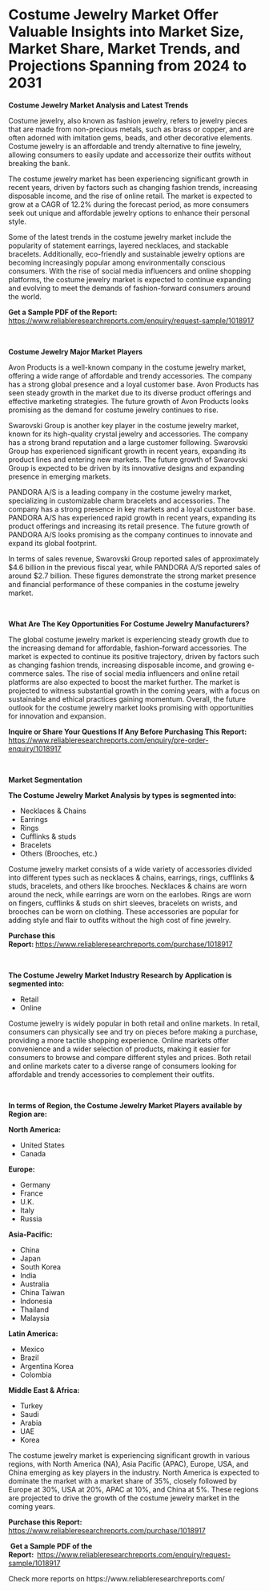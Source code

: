 <p><h1>Costume Jewelry Market Offer Valuable Insights into Market Size, Market Share, Market Trends, and Projections Spanning from 2024 to 2031</h1></p><p><strong>Costume Jewelry Market Analysis and Latest Trends</strong></p>
<p><p>Costume jewelry, also known as fashion jewelry, refers to jewelry pieces that are made from non-precious metals, such as brass or copper, and are often adorned with imitation gems, beads, and other decorative elements. Costume jewelry is an affordable and trendy alternative to fine jewelry, allowing consumers to easily update and accessorize their outfits without breaking the bank.</p><p>The costume jewelry market has been experiencing significant growth in recent years, driven by factors such as changing fashion trends, increasing disposable income, and the rise of online retail. The market is expected to grow at a CAGR of 12.2% during the forecast period, as more consumers seek out unique and affordable jewelry options to enhance their personal style. </p><p>Some of the latest trends in the costume jewelry market include the popularity of statement earrings, layered necklaces, and stackable bracelets. Additionally, eco-friendly and sustainable jewelry options are becoming increasingly popular among environmentally conscious consumers. With the rise of social media influencers and online shopping platforms, the costume jewelry market is expected to continue expanding and evolving to meet the demands of fashion-forward consumers around the world.</p></p>
<p><strong>Get a Sample PDF of the Report:&nbsp;</strong> <a href="https://www.reliableresearchreports.com/enquiry/request-sample/1018917">https://www.reliableresearchreports.com/enquiry/request-sample/1018917</a></p>
<p>&nbsp;</p>
<p><strong>Costume Jewelry Major Market Players</strong></p>
<p><p>Avon Products is a well-known company in the costume jewelry market, offering a wide range of affordable and trendy accessories. The company has a strong global presence and a loyal customer base. Avon Products has seen steady growth in the market due to its diverse product offerings and effective marketing strategies. The future growth of Avon Products looks promising as the demand for costume jewelry continues to rise.</p><p>Swarovski Group is another key player in the costume jewelry market, known for its high-quality crystal jewelry and accessories. The company has a strong brand reputation and a large customer following. Swarovski Group has experienced significant growth in recent years, expanding its product lines and entering new markets. The future growth of Swarovski Group is expected to be driven by its innovative designs and expanding presence in emerging markets.</p><p>PANDORA A/S is a leading company in the costume jewelry market, specializing in customizable charm bracelets and accessories. The company has a strong presence in key markets and a loyal customer base. PANDORA A/S has experienced rapid growth in recent years, expanding its product offerings and increasing its retail presence. The future growth of PANDORA A/S looks promising as the company continues to innovate and expand its global footprint.</p><p>In terms of sales revenue, Swarovski Group reported sales of approximately $4.6 billion in the previous fiscal year, while PANDORA A/S reported sales of around $2.7 billion. These figures demonstrate the strong market presence and financial performance of these companies in the costume jewelry market.</p></p>
<p>&nbsp;</p>
<p><strong>What Are The Key Opportunities For Costume Jewelry Manufacturers?</strong></p>
<p><p>The global costume jewelry market is experiencing steady growth due to the increasing demand for affordable, fashion-forward accessories. The market is expected to continue its positive trajectory, driven by factors such as changing fashion trends, increasing disposable income, and growing e-commerce sales. The rise of social media influencers and online retail platforms are also expected to boost the market further. The market is projected to witness substantial growth in the coming years, with a focus on sustainable and ethical practices gaining momentum. Overall, the future outlook for the costume jewelry market looks promising with opportunities for innovation and expansion.</p></p>
<p><strong>Inquire or Share Your Questions If Any Before Purchasing This Report:</strong> <a href="https://www.reliableresearchreports.com/enquiry/pre-order-enquiry/1018917">https://www.reliableresearchreports.com/enquiry/pre-order-enquiry/1018917</a></p>
<p>&nbsp;</p>
<p><strong>Market Segmentation</strong></p>
<p><strong>The Costume Jewelry Market Analysis by types is segmented into:</strong></p>
<p><ul><li>Necklaces & Chains</li><li>Earrings</li><li>Rings</li><li>Cufflinks & studs</li><li>Bracelets</li><li>Others (Brooches, etc.)</li></ul></p>
<p><p>Costume jewelry market consists of a wide variety of accessories divided into different types such as necklaces & chains, earrings, rings, cufflinks & studs, bracelets, and others like brooches. Necklaces & chains are worn around the neck, while earrings are worn on the earlobes. Rings are worn on fingers, cufflinks & studs on shirt sleeves, bracelets on wrists, and brooches can be worn on clothing. These accessories are popular for adding style and flair to outfits without the high cost of fine jewelry.</p></p>
<p><strong>Purchase this Report:&nbsp;</strong><a href="https://www.reliableresearchreports.com/purchase/1018917">https://www.reliableresearchreports.com/purchase/1018917</a></p>
<p>&nbsp;</p>
<p><strong>The Costume Jewelry Market Industry Research by Application is segmented into:</strong></p>
<p><ul><li>Retail</li><li>Online</li></ul></p>
<p><p>Costume jewelry is widely popular in both retail and online markets. In retail, consumers can physically see and try on pieces before making a purchase, providing a more tactile shopping experience. Online markets offer convenience and a wider selection of products, making it easier for consumers to browse and compare different styles and prices. Both retail and online markets cater to a diverse range of consumers looking for affordable and trendy accessories to complement their outfits.</p></p>
<p>&nbsp;</p>
<p><strong>In terms of Region, the Costume Jewelry Market Players available by Region are:</strong></p>
<p>
    <p> <strong> North America: </strong>
        <ul>
            <li>United States</li>
            <li>Canada</li>
        </ul>
        </p> 
    <p> <strong> Europe: </strong>
        <ul>
            <li>Germany</li>
            <li>France</li>
            <li>U.K.</li>
            <li>Italy</li>
            <li>Russia</li>
        </ul>
        </p> 
    <p> <strong> Asia-Pacific: </strong>
        <ul>
            <li>China</li>
            <li>Japan</li>
            <li>South Korea</li>
            <li>India</li>
            <li>Australia</li>
            <li>China Taiwan</li>
            <li>Indonesia</li>
            <li>Thailand</li>
            <li>Malaysia</li>
        </ul>
        </p> 
    <p> <strong> Latin America: </strong>
        <ul>
            <li>Mexico</li>
            <li>Brazil</li>
            <li>Argentina Korea</li>
            <li>Colombia</li>
        </ul>
        </p> 
    <p> <strong> Middle East & Africa: </strong>
        <ul>
            <li>Turkey</li>
            <li>Saudi</li>
            <li>Arabia</li>
            <li>UAE</li>
            <li>Korea</li>
        </ul>
    </p>
    </p>
<p><p>The costume jewelry market is experiencing significant growth in various regions, with North America (NA), Asia Pacific (APAC), Europe, USA, and China emerging as key players in the industry. North America is expected to dominate the market with a market share of 35%, closely followed by Europe at 30%, USA at 20%, APAC at 10%, and China at 5%. These regions are projected to drive the growth of the costume jewelry market in the coming years.</p></p>
<p><strong>Purchase this Report: </strong><a href="https://www.reliableresearchreports.com/purchase/1018917">https://www.reliableresearchreports.com/purchase/1018917</a></p>
<p>&nbsp;<strong>Get a Sample PDF of the Report:&nbsp;&nbsp;</strong><a href="https://www.reliableresearchreports.com/enquiry/request-sample/1018917">https://www.reliableresearchreports.com/enquiry/request-sample/1018917</a></p>
<p><strong></strong></p>
<p>Check more reports on https://www.reliableresearchreports.com/</p>